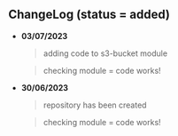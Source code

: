 ## ChangeLog (status = added)

- **03/07/2023** 
	> adding code to s3-bucket module 

	> checking module = code works!


- **30/06/2023** 
	> repository has been created 

	> checking module = code works!
